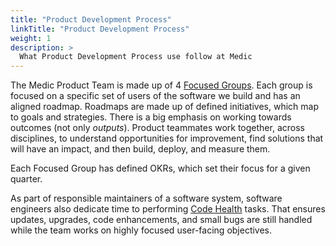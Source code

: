 ```yaml
---
title: "Product Development Process"
linkTitle: "Product Development Process"
weight: 1
description: >
  What Product Development Process use follow at Medic
---
```


The Medic Product Team is made up of 4 [Focused Groups](/contribute/medic/product-development-process/focused-groups). Each group is focused on a specific set of users of the software we build and has an aligned roadmap. Roadmaps are made up of defined initiatives, which map to goals and strategies. There is a big emphasis on working towards outcomes (not only *outputs*). Product teammates work together, across disciplines, to understand opportunities for improvement, find solutions that will have an impact, and then build, deploy, and measure them.

Each Focused Group has defined OKRs, which set their focus for a given quarter.

As part of responsible maintainers of a software system, software engineers also dedicate time to performing [Code Health](https://github.com/orgs/medic/projects/134/views/4) tasks. That ensures updates, upgrades, code enhancements, and small bugs are still handled while the team works on highly focused user-facing objectives.